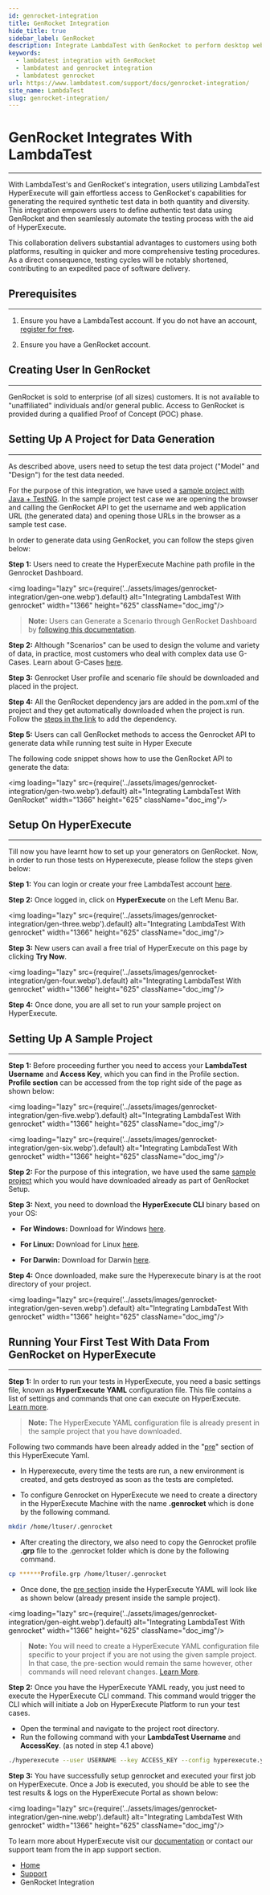```yaml
---
id: genrocket-integration
title: GenRocket Integration
hide_title: true
sidebar_label: GenRocket
description: Integrate LambdaTest with GenRocket to perform desktop web, mobile web and native app testing across 10000+ real browsers, devices, and operating systems.
keywords:
  - lambdatest integration with GenRocket
  - lambdatest and genrocket integration 
  - lambdatest genrocket
url: https://www.lambdatest.com/support/docs/genrocket-integration/
site_name: LambdaTest
slug: genrocket-integration/
---
```


<script type="application/ld+json"
      dangerouslySetInnerHTML={{ __html: JSON.stringify({
       "@context": "https://schema.org",
        "@type": "BreadcrumbList",
        "itemListElement": [{
          "@type": "ListItem",
          "position": 1,
          "name": "Home",
          "item": "https://www.lambdatest.com"
        },{
          "@type": "ListItem",
          "position": 2,
          "name": "Support",
          "item": "https://www.lambdatest.com/support/docs/"
        },{
          "@type": "ListItem",
          "position": 3,
          "name": "GenRocket Integration",
          "item": "https://www.lambdatest.com/support/docs/genrocket-integration/"
        }]
      })
    }}
></script>

# GenRocket Integrates With LambdaTest
***

With LambdaTest's and GenRocket's integration, users utilizing LambdaTest HyperExecute will gain effortless access to GenRocket's capabilities for generating the required synthetic test data in both quantity and diversity. This integration empowers users to define authentic test data using GenRocket and then seamlessly automate the testing process with the aid of HyperExecute. 

This collaboration delivers substantial advantages to customers using both platforms, resulting in quicker and more comprehensive testing procedures. As a direct consequence, testing cycles will be notably shortened, contributing to an expedited pace of software delivery.

## Prerequisites
---

1. Ensure you have a LambdaTest account. If you do not have an account, [register for free](https://accounts.lambdatest.com/register).

2. Ensure you have a GenRocket account.

## Creating User In GenRocket
---

GenRocket is sold to enterprise (of all sizes) customers. It is not available to "unaffiliated" individuals and/or general public. Access to GenRocket is provided during a qualified Proof of Concept (POC) phase. 

## Setting Up A Project for Data Generation
---

As described above, users need to setup the test data project ("Model" and "Design") for the test data needed. 

<!-- You can learn about data generation in detail [here](https://genrocket.freshdesk.com/support/solutions/19000103805). -->

For the purpose of this integration, we have used a [sample project with Java + TestNG](https://github.com/prateekLambda/GenRocket-HyperExecute-Sample). In the sample project test case we are opening the browser and calling the GenRocket API to get the username and web application URL (the generated data) and opening those URLs in the browser as a sample test case.  

In order to generate data using GenRocket, you can follow the steps given below:

**Step 1:** Users need to create the HyperExecute Machine path profile in the Genrocket Dashboard. 

<img loading="lazy" src={require('../assets/images/genrocket-integration/gen-one.webp').default} alt="Integrating LambdaTest With genrocket" width="1366" height="625" className="doc_img"/>

>**Note:** Users can Generate a Scenario through GenRocket Dashboard by [following this documentation](https://genrocket.freshdesk.com/support/solutions/folders/19000164896). 

**Step 2:** Although "Scenarios" can be used to design the volume and variety of data, in practice, most customers who deal with complex data use G-Cases. Learn about G-Cases [here](https://genrocket.freshdesk.com/support/solutions/folders/19000164899).

**Step 3:** Genrocket User profile and scenario file should be downloaded and placed in the project.

**Step 4:** All the GenRocket dependency jars are added in the pom.xml of the project and they get automatically downloaded when the project is run. Follow the [steps in the link](https://genrocket.freshdesk.com/support/solutions/articles/19000114946-how-to-integrate-genrocket-with-a-java-maven-project) to add the dependency. 


**Step 5:** Users can call GenRocket methods to access the Genrocket API to generate data while running test suite in Hyper Execute

The following code snippet shows how to use the GenRocket API to generate the data:

<img loading="lazy" src={require('../assets/images/genrocket-integration/gen-two.webp').default} alt="Integrating LambdaTest With GenRocket" width="1366" height="625" className="doc_img"/>


## Setup On HyperExecute
---

Till now you have learnt how to set up your generators on GenRocket. Now, in order to run those tests on Hyperexecute, please follow the steps given below:

**Step 1:** You can login or create your free LambdaTest account [here](https://accounts.lambdatest.com/login).

**Step 2:** Once logged in, click on **HyperExecute** on the Left Menu Bar.

 <img loading="lazy" src={require('../assets/images/genrocket-integration/gen-three.webp').default} alt="Integrating LambdaTest With genrocket" width="1366" height="625" className="doc_img"/>

**Step 3:** New users can avail a free trial of HyperExecute on this page by clicking **Try Now**.

 <img loading="lazy" src={require('../assets/images/genrocket-integration/gen-four.webp').default} alt="Integrating LambdaTest With genrocket" width="1366" height="625" className="doc_img"/>

**Step 4:** Once done, you are all set to run your sample project on HyperExecute.

## Setting Up A Sample Project 
---

**Step 1:** Before proceeding further you need to access your **LambdaTest Username** and **Access Key**, which you can find in the Profile section. **Profile section** can be accessed from the top right side of the page as shown below: 

<img loading="lazy" src={require('../assets/images/genrocket-integration/gen-five.webp').default} alt="Integrating LambdaTest With genrocket" width="1366" height="625" className="doc_img"/>

<img loading="lazy" src={require('../assets/images/genrocket-integration/gen-six.webp').default} alt="Integrating LambdaTest With genrocket" width="1366" height="625" className="doc_img"/>

**Step 2:** For the purpose of this integration, we have used the same [sample project](https://github.com/prateekLambda/GenRocket-HyperExecute-Sample) which you would have downloaded already as part of GenRocket Setup.

**Step 3:** Next, you need to download the **HyperExecute CLI** binary based on your OS:

* **For Windows:** Download for Windows [here](https://downloads.lambdatest.com/hyperexecute/windows/hyperexecute.exe).

* **For Linux:** Download for Linux [here](https://downloads.lambdatest.com/hyperexecute/linux/hyperexecute).

* **For Darwin:** Download for Darwin [here](https://downloads.lambdatest.com/hyperexecute/darwin/hyperexecute).

**Step 4:** Once downloaded, make sure the Hyperexecute binary is at the root directory of your project.

<img loading="lazy" src={require('../assets/images/genrocket-integration/gen-seven.webp').default} alt="Integrating LambdaTest With genrocket" width="1366" height="625" className="doc_img"/>


## Running Your First Test With Data From GenRocket on HyperExecute
---

**Step 1:** In order to run your tests in HyperExecute, you need a basic settings file, known as **HyperExecute YAML** configuration file. This file contains a list of settings and commands that one can execute on HyperExecute. [Learn more](https://www.lambdatest.com/support/docs/deep-dive-into-hyperexecute-yaml/).

>**Note:** The HyperExecute YAML configuration file is already present in the sample project that you have downloaded.

Following two commands have been already added in the "[pre](https://www.lambdatest.com/support/docs/deep-dive-into-hyperexecute-yaml/#14-predirectives-or-pre)" section of this HyperExecute Yaml.

* In Hyperexecute, every time the tests are run, a new environment is created, and gets destroyed as soon as the tests are completed. 

* To configure Genrocket on HyperExecute we need to create a directory in the HyperExecute Machine with the name **.genrocket** which is done by the following command. 

```bash
mkdir /home/ltuser/.genrocket
```

* After creating the directory, we also need to copy the Genrocket profile **.grp** file to the .genrocket folder which is done by the following command.

```bash
cp ******Profile.grp /home/ltuser/.genrocket
```

* Once done, the [pre section](https://www.lambdatest.com/support/docs/deep-dive-into-hyperexecute-yaml/#14-predirectives-or-pre) inside the HyperExecute YAML will look like as shown below (already present inside the sample project).

<img loading="lazy" src={require('../assets/images/genrocket-integration/gen-eight.webp').default} alt="Integrating LambdaTest With genrocket" width="1366" height="625" className="doc_img"/>

>**Note:** You will need to create a HyperExecute YAML configuration file specific to your project if you are not using the given sample project. In that case, the pre-section would remain the same however, other commands will need relevant changes. [Learn More](https://www.lambdatest.com/support/docs/deep-dive-into-hyperexecute-yaml/).

**Step 2:** Once you have the HyperExecute YAML ready, you just need to execute the HyperExecute CLI command. This command would trigger the CLI which will initiate a Job on HyperExecute Platform to run your test cases.

* Open the terminal and navigate to the project root directory.
* Run the following command with your **LambdaTest Username** and **AccessKey**. (as noted in step 4.1 above)

```bash
./hyperexecute --user USERNAME --key ACCESS_KEY --config hyperexecute.yaml
```

**Step 3:** You have successfully setup genrocket and executed your first job on HyperExecute. Once a Job is executed, you should be able to see the test results & logs on the HyperExecute Portal as shown below:

<img loading="lazy" src={require('../assets/images/genrocket-integration/gen-nine.webp').default} alt="Integrating LambdaTest With genrocket" width="1366" height="625" className="doc_img"/>

To learn more about HyperExecute visit our [documentation](https://www.lambdatest.com/support/docs/getting-started-with-hyperexecute/) or contact our support team from the in app support section.

<nav aria-label="breadcrumbs">
  <ul className="breadcrumbs">
    <li className="breadcrumbs__item">
      <a className="breadcrumbs__link" href="https://www.lambdatest.com">
        Home
      </a>
    </li>
    <li className="breadcrumbs__item">
      <a className="breadcrumbs__link" target="_self" href="https://www.lambdatest.com/support/docs/">
        Support
      </a>
    </li>
    <li className="breadcrumbs__item breadcrumbs__item--active">
      <span className="breadcrumbs__link">
        GenRocket Integration
      </span>
    </li>
  </ul>
</nav>
